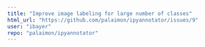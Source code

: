 ```yaml
---
title: "Improve image labeling for large number of classes"
html_url: "https://github.com/palaimon/ipyannotator/issues/9"
user: "ibayer"
repo: "palaimon/ipyannotator"
---
```


